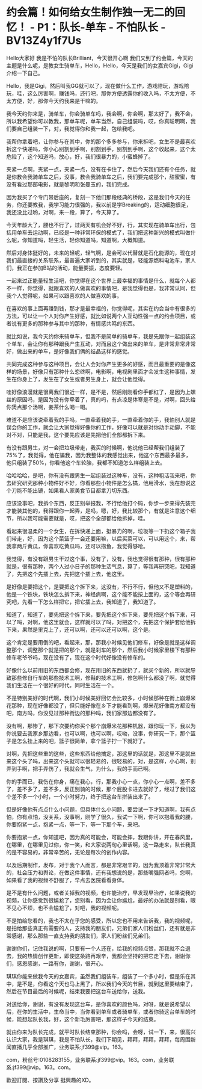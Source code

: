 # 约会篇！如何给女生制作独一无二的回忆！ - P1：队长-单车 - 不怕队长 - BV13Z4y1f7Us

Hello大家好 我是不怕的队长Brilliant，今天很开心啊 我们又到了约会篇，今天的主题是什么呢，是教女生骑单车，Hello，Hello，今天是我们的女嘉宾Gigi，Gigi介绍一下自己。

Hello，我是Gigi，然后叫我GG就可以了，现在做什么工作，游戏陪玩，游戏陪玩，哇，这么厉害啊，赚钱吗，还行吧，那你方便透露你的收入吗，不太方便，不太方便，好，那你今天约我来是干嘛的。

我今天约你来是，骑单车，你会骑单车吗，我会啊，你会啊，那太好了，我不会，所以我希望你可以教我，那单车呢，单车当然，自己组装吗，哎，你真聪明啊，我们要自己组装一下，对，我觉得你和我一起，包给我吧。

我帮你拿着吧，让你参与在其中，你的那个多多参与，你来拆吧，女生不是最喜欢拆这个快递吗，你小心别割到手啊，别割到手，别割到手啊，这个收起来，这个太危险了，这个知道吗，放心，好，我们很暴力的，小蜜蜂掉了。

夹紧一点啊，夹紧一点，夹紧一点，没有在卡住了，然后今天我们还有个任务，就是你教会我骑单车之后，没事，教会我骑单车之后，我们要完成那个，甜蜜蜜，有没有看过那部电影，就是黎明和张曼玉的，我们完成。

因为我买了个专门带后座的，复刻一下他们那段经典的桥段，这是我们今天的任务，你还要教我，我学习能力很强的，我以前是学Breaking的，运动细胞很足，我还没比过哟，对啊，来一段，算了，今天算了。

今天年龄大了，腰也不行了，过两天有机会好不好，行，其实现在骑单车出行，包括用单车去运动啊，已经是一种非常环保的模式了，我们把这种新兴的模式叫做什么呢，你知道吗，轻生活，轻你知道吗，知道啊，大概知道。

然后对身体挺好的，未来的轻呢，轻气啊，是会可以代替就是石化能源的，现在对我们最直接的关系联系，最普遍大家听到的，其实就是，轻能源燃料电池车，家人们，我正在参加B站的活动，能量要振，态度要轻。

一起来过正能量轻生活吧，你觉得在这个世界上最幸福的事情是什么，就每个人都不一样，你觉得，就跟喜欢的人做喜欢的事情吧，是我觉得也是，我非常认同，但我个人觉得呢，如果可以跟喜欢的人做喜欢的事。

在喜欢的事上面再赚到钱，那才是最幸福的，你觉得呢，其实在约会当中有很多的方法，可以让一个人对你产生好感，就比如说两个人互动性强一点的约会项目，或者说有更多的那种参与其中的那种，有情感共鸣的东西。

就比如说，我今天约你来骑单车，但我不是简单的骑单车，我是先跟你一起组装这个单车，会让你有那种跟我产生互动，对而且这个做出来的单车，是非常非常非常好，做出来的单车，是好像我们俩的结晶这样的感觉。

共同完成这种参与这种项目，会让人会对你产生更多的好感，而且最重要的是像这样的场景，好像只有那种什么恋终啊，电影啊，电视剧里面才会发生这种事情，发生在你身上了，发生在了女生或者男生身上，就会让他觉得。

哇好像浪漫就是很离我们很近一样，是不是，然后刚刚看你手都红了，是因为上螺丝的原因吗，是因为没有你牵着了，真的吗，有点凉是体寒是不是，对啊，回头给你煲点那个汤啊，姜茶什么喝一喝。

难道不是应该说牵着我的手吗，一直牵着我的手，一直牵着你的手，我怕别人就是误会你的工作，就会让大家觉得好像你的工作，好像可以就是对你动手动脚，不能对不对，只能是我，这个要先应该是先把他们全部都拆下来。

有没有跟男生，对一会把垃圾带走，我买的时候啊，他说他已经帮我们组装了75%了，我觉得，他在骗我，因为我整体的我感觉出来，他这个东西最多最多，他只组装了50%，你看他这个车轮胎，我都不知道怎么样组装上去。

哈哈哈哈，是吧，你有没有跟男生一起组装过这种车，没有，这种粗活我来吧，你去研究研究那种小物件好不好，你看那些小物件是怎么搞，他用滑水，我在想说这个刀能不能出镜，如果看人家美食节目都拿刀切东西。

应该没事吧，我拆个东西，反正别举报我，不行给他打个码，你步一步来得先装完才能装其他的，我得跟你一起弄，是吗，嗯，好，我比较那个，有就是注意这个细节，所以我可能需要就是，哎，把这个全部都给他拆掉，哇。

看起来很温柔的一个女生，在拆快递上面，挺暴力的啊，垃圾等一下扔这个箱子我们带走，好，因为这个菜篮子一会还要用嘛，以后买菜可以，可以用这个，来，帮我拿两斤黄瓜，你喜欢吃黄瓜吗，还可以捞鱼，我觉得够呛。

我觉得，有没有跟男生干过这个事，没有了，没有，我也觉得很有那种，很有那种就是，很有那种，两个人过小日子的那种生活气息，算了，等我再研究吧，我知道了，先把这个先插上去，先把这个插上去，他这里。

是好像是要把这个，是要把这个拆下来，这没有，不行不行，但他又不是塑料的，他是一个铁块，铁块怎么拆下来，神经病啊，这个能不能按上面的，这个等会再研究吧，先看一下怎么样把它，把它插上去，我知道了，我知道了。

知道了，知道了，要先把这个拆下来，要先把这个拆下来，要先把这个拆下来，可以了吗，对啊，他这里就会，这样就可以了吗，对把这个，先把这个保护套给他拆下来，果然是里克上了，还可以啊，还可以还可以啊，这个是。

这个肯定是要用倒的吧，看起来，那，那我小时候见他们修车，好像是就是这样调整那个，调整那个就是把的那个，就是刹车的那个，然后我小时候家里楼下有那种修车老爷爷吗，现在没有了，现在这个时代好像没有修车的。

好像什么以前用旧的东西都会修，现在用旧的东西就扔了，就买个新的，所以就导致那些修自行车的那些技术工啊，修鞋的技术工啊，修包啊什么都没了啊，就觉得我们生活在一个很好的时代，同时生活在一个。

不是特别美好的时代啊，我们小时候美好回忆会比较多，小时候那种在街上崩爆米花那种，现在好像都没了，但只能好像在乡下才能看到啊，爆米花好像南方都没有吧，南方吗，你没见过那种街边的那种吗，我们家那边都没有了。

没有啊，那惨了，那下次要约你买个那个崩爆米花那种机器，跟你玩一下，我以为你说要去我家乡那边看，也可以啊，也可以啊，哎呦，没事，你研究一下，那个篮子是怎么挂上来的吧，篮子很简单，拿个篮子拧一下就好了。

对啊，先把这些重的这些，这些东西给他搞定，那这里的话就是，那这里不是就出来这个头了吗，出来这个头就可以很轻易的，很轻易的，对，是这样，小心啊，别弄到手啊，把手弄伤了，我就会生气，为什么，我的手而已啊。

你的手而已，我伤在你身，痛在我心，行，那我小心一点，你小心一点啊，差不多了，差不多了，差不多，反正别骑的时候，那个屁股卡进去就好了，经过了我们这个差不多一个小时，一个小时努力，终于把这台车拼装出来了。

但是好像他有点点什么小问题，但具体什么小问题，要尝试一下才知道啊，我有点怕，你有点怕，没关系，没事啊，刚学了很久，我试一下啊，你可以抱着我的腰，你要抱紧一点，抱紧一点，等一下，等一下那个车，来吧。

你要抱紧一点，你知道吧，因为真的可能会，可能会摔，我跟你讲，开在春风里，在哪里，在哪里见过你，你一笑，和大家说两句心里话啊，这一路走来，队长我真的是不容易的，非常辛苦的，无论是每次的创作内容。

以及后期制作，发布，对于我个人而言，都是非常艰辛的，因为我顶着非常非常大的，社会压力和舆论，在做这件事情，还有我想说的是，那些嘴强网者吗，您啊，如果看了我的视频不舒服了，早点去医院看看身体。

是不是有什么问题，或者关掉我的视频，也许能治疗，早发现早治疗，如果说我的视频，让你感觉到很尴尬了，您别看，因为会让你尴尬，最好的办法就是别看，眼不见心不烦，也不会尴尬了，对吧，我的视频呢。

不是拍给您看的，我也不太在乎您的感受，所以您也不用来告诉我，我的视频呢，是拍给那些真正有需要的人，支持我的朋友们，兄弟们家人们粉丝们，还有就是非常感谢，那么那些一直支持我的朋友们，家人们粉丝们兄弟们。

谢谢你们，记住我说的啊，只要有一个人还在，给我的视频点赞，那我就不会退去，我的热情创作更新，即使这条路再艰辛，我都会坚持的把它走下去，谢谢你们，感恩感谢，一路有你，谢谢，很开心。

琪琪你能来做我今天的女嘉宾，虽然我们组装车，组装了一个多小时，但是乐在其中，是不是，你看这个天也马上黑了，所以我们今天的节目，就到这里要结束了，然后在节目最后的时候呢，结束我要把这台车送给你，送我。

对送给你，谢谢，有没有发现这台车，是你喜欢的颜色吗，对呀，就是说希望以后，在你的生活中，生命当中，当你看到单车或者骑单车，或者你骑这台单车的时候，能想起队长我，好，这个新毛厉害吧，那这样子今天的结束。

就由你来为队长完成，就平时队长结束那种，你会吗，会呀，试一下，来，很高兴认识大家，我是琪琪，我是不怕队长，我们下期见，拜拜，拜拜，拜拜，每周围新闻直播几乎全部推广，业务联系:jf399@vip。163。

com，粉丝号:0108283155，业务联系:jf399@vip。163。com，业务联系:jf399@vip。163。com。

歡迎訂閱、按讚及分享 挺興趣的XD。